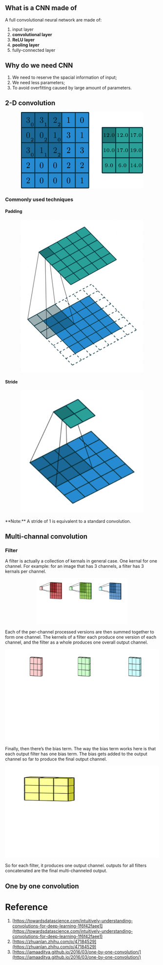 ## What is a CNN made of
A full convolutional neural network are made of:
1. input layer
2. **convolutional layer**
3. **ReLU layer**
4. **pooling layer**
5. fully-connected layer

## Why do we need CNN
1. We need to reserve the spacial information of input;
2. We need less parameters;
3. To avoid overfitting caused by large amount of parameters.

## 2-D convolution

<div align=center><img width="400" height="250" src="https://raw.githubusercontent.com/SharynHu/picBed/master/FBEB8B9C-513C-42DD-BA14-3ADC1E4C4144.gif"/></div>

### Commonly used techniques
#### Padding
<div align=center><img width="400" height="500" src="https://raw.githubusercontent.com/SharynHu/picBed/master/1_1okwhewf5KCtIPaFib4XaA.gif"/></div>

#### Stride

<div align=center><img width="400" height="400" src="https://raw.githubusercontent.com/SharynHu/picBed/master/57EEC4CF-CCAE-474B-8227-7E6AB3D0E7F2.gif"/></div>
<br>
**Note:** A stride of 1 is equivalent to a standard convolution.


## Multi-channal convolution
### Filter
A filter is actually a collection of kernals in general case.
One kernal for one channel.
For example:
for an image that has 3 channels, a filter has 3 kernals per channel.
<div align=center><img width="300" height="150" src="https://raw.githubusercontent.com/SharynHu/picBed/master/5D0EF5F7-4C9B-47B2-B142-268F211C69D6.gif"/></div>

Each of the per-channel processed versions are then summed together to form one channel. The kernels of a filter each produce one version of each channel, and the filter as a whole produces one overall output channel.

<div align=center><img width="700" height="300" src="https://raw.githubusercontent.com/SharynHu/picBed/master/074409D9-2155-4EE6-8A59-912895C8D5CC.gif"/></div>

Finally, then there’s the bias term. The way the bias term works here is that each output filter has one bias term. The bias gets added to the output channel so far to produce the final output channel.

<div align=center><img width="700" height="300" src="https://raw.githubusercontent.com/SharynHu/picBed/master/A46A9F9B-E39E-4827-9A86-ECED31387308.gif"/></div>

So for each filter, it produces one output channel. outputs for all filters concatenated are the final multi-channeled output.

## One by one convolution

# Reference
1. [https://towardsdatascience.com/intuitively-understanding-convolutions-for-deep-learning-1f6f42faee1](https://towardsdatascience.com/intuitively-understanding-convolutions-for-deep-learning-1f6f42faee1)
2. [https://zhuanlan.zhihu.com/p/47184529](https://zhuanlan.zhihu.com/p/47184529)
3. [https://iamaaditya.github.io/2016/03/one-by-one-convolution/](https://iamaaditya.github.io/2016/03/one-by-one-convolution/)
